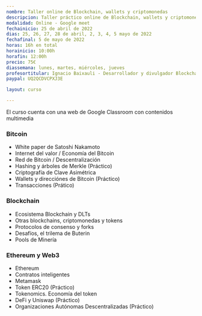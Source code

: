 ```yaml
---
nombre: Taller online de Blockchain, wallets y criptomonedas
descripcion: Taller práctico online de Blockchain, wallets y criptomonedas 
modalidad: Online - Google meet 
fechainicio: 25 de abril de 2022
dias: 25, 26, 27, 28 de abril, 2, 3, 4, 5 mayo de 2022
fechafinal: 5 de mayo de 2022
horas: 16h en total
horainicio: 10:00h
horafin: 12:00h
precio: 75€
diassemana: lunes, martes, miércoles, jueves
profesortitular: Ignacio Baixauli - Desarrollador y divulgador Blockchain
paypal: UQ2QCDVCPXJ3E

layout: curso

---
```


El curso cuenta con una web de Google Classroom con contenidos multimedia

### Bitcoin

* White paper de Satoshi Nakamoto
* Internet del valor / Economía del Bitcoin
* Red de Bitcoin / Descentralización
* Hashing y árboles de Merkle (Práctico)
* Criptografía de Clave Asimétrica
* Wallets y direcciónes de Bitcoin (Práctico)
* Transacciones (Prático)

### Blockchain

* Ecosistema Blockchain y DLTs
* Otras blockchains, criptomonedas y tokens
* Protocolos de consenso y forks
* Desafíos, el trilema de Buterin
* Pools de Minería

### Ethereum y Web3

* Ethereum
* Contratos inteligentes
* Metamask
* Token ERC20 (Práctico)
* Tokenomics. Economía del token
* DeFi y Uniswap (Práctico)
* Organizaciones Autónomas Descentralizadas (Práctico)
